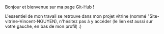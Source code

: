 Bonjour et bienvenue sur ma page Git-Hub !

L'essentiel de mon travail se retrouve dans mon projet vitrine (nommé "Site-vitrine-Vincent-NGUYEN), n'hésitez pas à y accéder (le lien est aussi sur votre gauche, en bas de mon profil) :)
